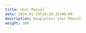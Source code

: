 ```yaml
---
title: User Manual
date: 2024-01-25T10:28:32+08:00
description: Koupleless User Manual
weight: 300
---
```

